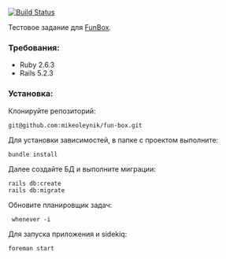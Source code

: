 [![Build Status](https://travis-ci.org/mikeoleynik/fun-box.svg?branch=master)](https://travis-ci.org/mikeoleynik/fun-box)

Тестовое задание для [FunBox](https://funbox.ru/).

### Требования:

-   Ruby 2.6.3
-   Rails 5.2.3

### Установка:

Клонируйте репозиторий:

```
git@github.com:mikeoleynik/fun-box.git
```

Для установки зависимостей, в папке с проектом выполните:

```
bundle install
```

Далее создайте БД и выполните миграции:

```
rails db:create
rails db:migrate
```

Обновите планировщик задач:

```
 whenever -i
```

Для запуска приложения и sidekiq:

```
foreman start
```